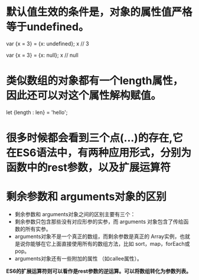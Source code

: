 # 默认值生效的条件是，对象的属性值严格等于undefined。

var {x = 3} = {x: undefined};
x // 3

var {x = 3} = {x: null};
x // null

# 类似数组的对象都有一个length属性，因此还可以对这个属性解构赋值。

let {length : len} = 'hello';

# 很多时候都会看到三个点(...)的存在,它在ES6语法中，有两种应用形式，分别为函数中的rest参数，以及扩展运算符

# 剩余参数和 arguments对象的区别
- 剩余参数和 arguments对象之间的区别主要有三个：
- 剩余参数只包含那些没有对应形参的实参，而 arguments 对象包含了传给函数的所有实参。
- arguments对象不是一个真正的数组，而剩余参数是真正的 Array实例，也就是说你能够在它上面直接使用所有的数组方法，比如 sort，map，forEach或pop。
- arguments对象还有一些附加的属性 （如callee属性）。

 **ES6的扩展运算符则可以看作是rest参数的逆运算。可以将数组转化为参数列表。**